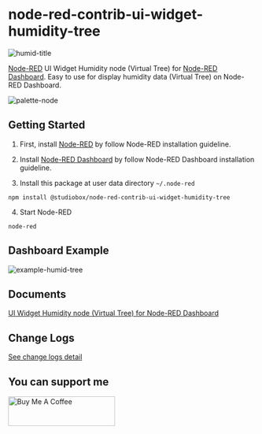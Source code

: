# node-red-contrib-ui-widget-humidity-tree

![humid-title](https://user-images.githubusercontent.com/43282496/161121171-f6dd58ee-1cf3-44f4-aa72-144761b4f593.png)

<a href="https://nodered.org/" target="_blank">Node-RED</a> UI Widget Humidity node (Virtual Tree) for <a href="https://flows.nodered.org/node/node-red-dashboard" target="_blank">Node-RED Dashboard</a>. Easy to use for display humidity data (Virtual Tree) on Node-RED Dashboard.

![palette-node](https://user-images.githubusercontent.com/43282496/161121431-86a44b67-ba69-4e71-8c80-6d193250e30e.png)

## Getting Started
1. First, install <a href="https://nodered.org/docs/getting-started/local" target="_blank">Node-RED</a> by follow Node-RED installation guideline.

2. Install <a href="https://flows.nodered.org/node/node-red-dashboard" target="_blank">Node-RED Dashboard</a> by follow Node-RED Dashboard installation guideline.

3. Install this package at user data directory `~/.node-red`

```
npm install @studiobox/node-red-contrib-ui-widget-humidity-tree
```

4. Start Node-RED 

```
node-red
```

## Dashboard Example

![example-humid-tree](https://user-images.githubusercontent.com/43282496/161120629-e41cff6f-b1b0-4094-a2df-85658a40a237.png)

## Documents

[UI Widget Humidity node (Virtual Tree) for Node-RED Dashboard](https://github.com/jatu-studiobox/node-red-contrib-ui-widget-humidity-tree/wiki)

## Change Logs
[See change logs detail](https://github.com/jatu-studiobox/node-red-contrib-ui-widget-humidity-tree/wiki/Change-Logs)

## You can support me

<a href="https://www.buymeacoffee.com/innostudioj" target="_blank"><img src="https://cdn.buymeacoffee.com/buttons/v2/default-yellow.png" alt="Buy Me A Coffee" style="height: 60px !important;width: 217px !important;" ></a>

